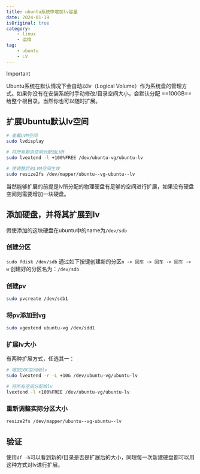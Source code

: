```yaml
---
title: ubuntu系统中增加lv容量
date: 2024-01-19
isOriginal: true
category:
    - linux
    - 运维
tag: 
    - ubuntu
    - LV
---
```


> [!important]
> Ubuntu系统在默认情况下会自动以lv（Logical Volume）作为系统盘的管理方式。如果你没有在安装系统时手动修改/目录空间大小，会默认分配 ==100GB== 给整个根目录。当然你也可以随时扩展。

## 扩展Ubuntu默认lv空间

```zsh
# 查看LVM空间
sudo lvdisplay

# 将所有剩余空间分配给LVM
sudo lvextend -l +100%FREE /dev/ubuntu-vg/ubuntu-lv

# 使调整后的LVM空间生效
sudo resize2fs /dev/mapper/ubuntu--vg-ubuntu--lv
```

当然能够扩展的前提是lv所分配的物理硬盘有足够的空间进行扩展，如果没有硬盘空间则需要增加一块硬盘。

## 添加硬盘，并将其扩展到lv

假使添加的这块硬盘在ubuntu中的name为`/dev/sdb`

### 创建分区

`sudo fdisk /dev/sdb` 通过如下按键创建新的分区`n -> 回车 -> 回车 -> 回车 -> w`
创建好的分区名为：`/dev/sdb` 

### 创建pv

```bash
sudo pvcreate /dev/sdb1
```

### 将pv添加到vg

```bash
sudo vgextend ubuntu-vg /dev/sdd1
```

### 扩展lv大小

有两种扩展方式，任选其一：

```bash
# 增加10G空间给lv
sudo lvextend -r -L +10G /dev/ubuntu-vg/ubuntu-lv

# 将所有空间分配给lv
lvextend -l +100%FREE /dev/ubuntu-vg/ubuntu-lv
```

### 重新调整实际分区大小

```bash
resize2fs /dev/mapper/ubuntu--vg-ubuntu--lv
```

## 验证

使用`df -h`可以看到新的/目录是否是扩展后的大小，同理每一次新建硬盘都可以用这种方式对lv进行扩展。

